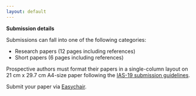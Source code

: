 ```yaml
---
layout: default
---
```


**Submission details**

Submissions can fall into one of the following categories:
* Research papers (12 pages including references)
* Short papers (6 pages including references)

Prospective authors must format their papers in a single-column layout on 21 cm x 29.7 cm A4-size paper following the [IAS-19 submission guidelines](https://ias-19.org/paper-submission/).


Submit your paper via [Easychair]().  
